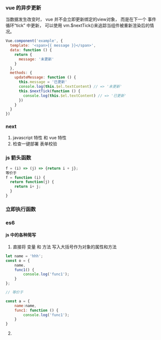 ### vue 的异步更新
当数据发生改变时， vue 并不会立即更新绑定的view对象， 而是在下一个 事件循环“tick” 中更新， 可以使用 vm.$nextTick()来追踪当组件被重新渲染后的情况。
```javascript 1.5
Vue.component('example', {
  template: '<span>{{ message }}</span>',
  data: function () {
    return {
      message: '未更新'
    }
  },
  methods: {
    updateMessage: function () {
      this.message = '已更新'
      console.log(this.$el.textContent) // => '未更新'
      this.$nextTick(function () {
        console.log(this.$el.textContent) // => '已更新'
      })
    }
  }
})
``` 


### next 
1. javascript 特性 和 vue 特性
2. 检查一键部署 表单校验

### js 箭头函数
```javascript 1.5
f = (i) => (j) => {return i + j};    
等价于
f = function (i) {
  return function(j) {
    return i+ j;
  }
}
```

### 立即执行函数


### es6 
#### js 中的各种简写
1. 直接将 变量 和 方法 写入大括号作为对象的属性和方法
```javascript 1.6
let name = 'hhh';
const o = {
    name,
    func1() {
        console.log('func1');
    }
};

// 等价于

const a = {
    name:name,
    func1: function () {
        console.log('func1');
    }
}
```
2. 





